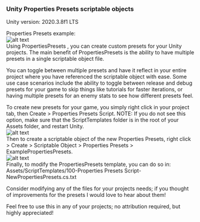 ### Unity Properties Presets scriptable objects

Unity version: 2020.3.8f1 LTS

Properties Presets example:
<br />
![alt text](https://github.com/Gurinette/UnityPropertiesPresets/blob/master/Instructions/Inspector.png?raw=true)
<br />
Using PropertiesPresets , you can create custom presets for your Unity projects.
The main benefit of PropertiesPresets is the ability to have multiple presets in a single scriptable object file.

You can toggle between multiple presets and have it reflect in your entire project where you have referenced the scriptable object with ease.
Some use case scenarios include the ability to toggle between release and debug presets for your game to skip
things like tutorials for faster iterations, or having multiple presets for an enemy stats to see how different presets feel.

To create new presets for your game, you simply right click in your project tab, then Create > Properties Presets Script.
NOTE: If you do not see this option, make sure that the ScriptTemplates folder is in the root of your Assets folder, and restart Unity.
<br />
![alt text](https://github.com/Gurinette/UnityPropertiesPresets/blob/master/Instructions/PropertiesPresetsScript.png?raw=true)
<br />
Then to create a scriptable object of the new Properties Presets, right click > Create > Scriptable Object > Properties Presets > ExamplePropertiesPresets.
<br />
![alt text](https://github.com/Gurinette/UnityPropertiesPresets/blob/master/Instructions/PropertiesPresets.png?raw=true)
<br />
Finally, to modify the PropertiesPresets template, you can do so in:
Assets/ScriptTemplates/100-Properties Presets Script-NewPropertiesPresets.cs.txt

Consider modifying any of the files for your projects needs; if you thought of improvements for the presets I would love to hear about them!

Feel free to use this in any of your projects; no attribution required, but highly appreciated!
